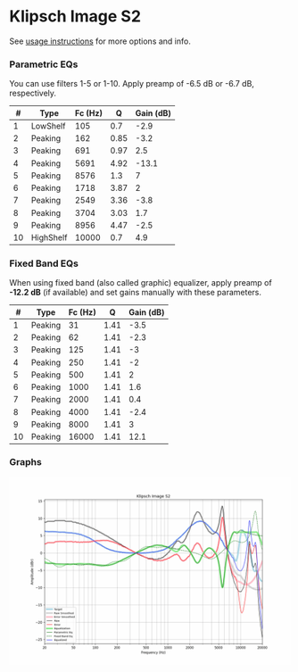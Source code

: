 # Klipsch Image S2
See [usage instructions](https://github.com/jaakkopasanen/AutoEq#usage) for more options and info.

### Parametric EQs
You can use filters 1-5 or 1-10. Apply preamp of -6.5 dB or -6.7 dB, respectively.

|   # | Type      |   Fc (Hz) |    Q |   Gain (dB) |
|-----|-----------|-----------|------|-------------|
|   1 | LowShelf  |       105 | 0.7  |        -2.9 |
|   2 | Peaking   |       162 | 0.85 |        -3.2 |
|   3 | Peaking   |       691 | 0.97 |         2.5 |
|   4 | Peaking   |      5691 | 4.92 |       -13.1 |
|   5 | Peaking   |      8576 | 1.3  |         7   |
|   6 | Peaking   |      1718 | 3.87 |         2   |
|   7 | Peaking   |      2549 | 3.36 |        -3.8 |
|   8 | Peaking   |      3704 | 3.03 |         1.7 |
|   9 | Peaking   |      8956 | 4.47 |        -2.5 |
|  10 | HighShelf |     10000 | 0.7  |         4.9 |

### Fixed Band EQs
When using fixed band (also called graphic) equalizer, apply preamp of **-12.2 dB** (if available) and set gains manually with these parameters.

|   # | Type    |   Fc (Hz) |    Q |   Gain (dB) |
|-----|---------|-----------|------|-------------|
|   1 | Peaking |        31 | 1.41 |        -3.5 |
|   2 | Peaking |        62 | 1.41 |        -2.3 |
|   3 | Peaking |       125 | 1.41 |        -3   |
|   4 | Peaking |       250 | 1.41 |        -2   |
|   5 | Peaking |       500 | 1.41 |         2   |
|   6 | Peaking |      1000 | 1.41 |         1.6 |
|   7 | Peaking |      2000 | 1.41 |         0.4 |
|   8 | Peaking |      4000 | 1.41 |        -2.4 |
|   9 | Peaking |      8000 | 1.41 |         3   |
|  10 | Peaking |     16000 | 1.41 |        12.1 |

### Graphs
![](./Klipsch%20Image%20S2.png)
